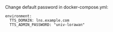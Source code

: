 
Change default password in docker-compose.yml:

    environment:
      TTS_DOMAIN: lns.example.com
      TTS_ADMIN_PASSWORD: "univ-lorawan"